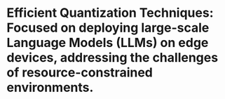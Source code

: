 # Efficient Quantization Techniques: Focused on deploying large-scale Language Models (LLMs) on edge devices, addressing the challenges of resource-constrained environments.
